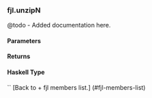 ### fjl.unzipN
@todo - Added documentation here.

#### Parameters

#### Returns
 
#### Haskell Type
``
[Back to  + fjl members list.]
(#fjl-members-list)
